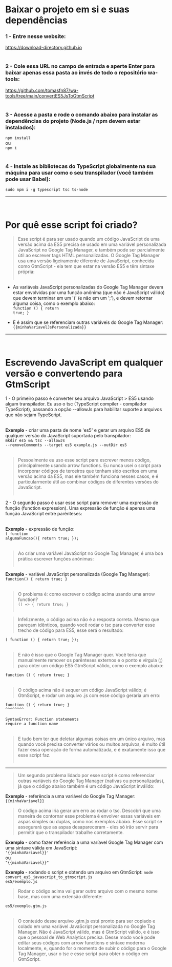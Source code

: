 <h1>Baixar o projeto em si e suas dependências</h1>

<h3>1 - Entre nesse website:</h3>
<a href='https://download-directory.github.io'>https://download-directory.github.io</a><br><br>

<h3>2 - Cole essa URL no campo de entrada e aperte Enter para baixar apenas essa pasta ao invés de todo o repositório wa-tools:</h3>
<a href='https://github.com/tomasfn87/wa-tools/tree/main/convertES5JsToGtmScript'>https://github.com/tomasfn87/wa-tools/tree/main/convertES5JsToGtmScript</a><br><br>

<h3>3 - Acesse a pasta e rode o comando abaixo para instalar as dependências do projeto (Node.js / npm devem estar instalados):</h3>
<code>npm install</code><br>
ou<br>
<code>npm i</code><br><br>

<h3>4 - Instale as bibliotecas do TypeScript globalmente na sua máquina para usar como o seu transpilador (você também pode usar Babel):</h3>
<code>sudo npm i -g typescript tsc ts-node</code><br>

---
<br><h1>Por quê esse script foi criado?</h1>

> Esse script é para ser usado quando um código JavaScript de uma versão acima da ES5 precisa se usado em uma variável personalizada JavaScript no Google Tag Manager, e também pode ser parcialmente útil ao escrever tags HTML personalizadas. O Google Tag Manager usa uma versão ligeiramente diferente de JavaScript, conhecida como GtmScript - ela tem que estar na versão ES5 e têm sintaxe própria:<br><br>

* As variáveis JavaScript personalizadas do Google Tag Manager devem estar envolvidas por uma função anônima (que não é JavaScript válido) que devem terminar em um ')' (e não em um ';'), e devem retornar alguma coisa, como o exemplo abaixo:<br>
<code>function () { return true; }</code>

* E é assim que se referenciam outras variáveis do Google Tag Manager:<br>
<code>{{minhaVariavelJsPersonalizada}}</code>

---
<br><h1>Escrevendo JavaScript em qualquer versão e convertendo para GtmScript</h1>

1 - O primeiro passo é converter seu arquivo JavaScript > ES5 usando algum transpilador. Eu uso o tsc (TypeScript compiler - compilador TypeScript), passando a opção --allowJs para habilitar suporte a arquivos que não sejam TypeScript.<br><br>

<strong>Exemplo</strong> - criar uma pasta de nome 'es5' e gerar um arquivo ES5 de qualquer versão do JavaScript suportada pelo transpilador:<br>
<code>mkdir es5 && tsc --allowJs --removeComments --target es5 example.js --outDir es5</code><br><br>

> Pessoalmente eu uso esse script para escrever menos código, principalmente usando arrow functions. Eu nunca usei o script para incorporar códigos de terceiros que tenham sido escritos em uma versão acima da ES5, mas ele também funciona nesses casos, e é particularmente útil ao combinar códigos de diferentes versões do JavaScript.<br><br>

2 - O segundo passo é usar esse script para remover uma expressão de função (function expression). Uma expressão de função é apenas uma função JavaScript entre parênteses:<br><br>

<strong>Exemplo</strong> - expressão de função:<br>
<code>( function algumaFuncao(){ return true; });</code><br><br>

> Ao criar uma variável JavaScript no Google Tag Manager, é uma boa prática escrever funções anônimas:<br><br>

<strong>Exemplo</strong> - variável JavaScript personalizada (Google Tag Manager):<br>
<code>function() { return true; }</code><br><br>

> O problema é: como escrever o código acima usando uma arrow function?<br>
<code>() => { return true; }</code></br><br>

> Infelizmente, o código acima não é a resposta correta. Mesmo que pareçam idênticos, quando você rodar o tsc para converter esse trecho de código para ES5, esse será o resultado:<br>

<code>( function () { return true; });</code><br><br>

> E não é isso que o Google Tag Manager quer. Você teria que manualmente remover os parênteses externos e o ponto e vírgula (;) para obter um código ES5 GtmScript válido, como o exemplo abaixo:

<code>function () { return true; }</code><br><br>

> O código acima não é sequer um código JavaScript válido; é GtmScript, e rodar um arquivo .js com esse código geraria um erro:<br>

<code>function () { return true; }</code><br>
<code>^^^^^^^^</code><br><br>
<code>SyntaxError: Function statements require a function name</code><br><br>

> E tudo bem ter que deletar algumas coisas em um único arquivo, mas quando você precisa converter vários ou muitos arquivos, é muito útil fazer essa operação de forma automatizada, e é exatamente isso que esse script faz.<br><br>
---
> Um segundo problema lidado por esse script é como referenciar outras variáveis do Google Tag Manager (nativas ou personalizadas), já que o código abaixo também é um código JavaScript inválido:

<strong>Exemplo</strong> - referência a uma variável do Google Tag Manager:<br>
<code>{{minhaVariavel}}</code>

> O código acima iria gerar um erro ao rodar o tsc. Descobri que uma maneira de contornar esse problema é envolver essas variáveis em aspas simples ou duplas, como nos exemplos abaixo. Esse script se assegurará que as aspas desapareceram - eles só irão servir para permitir que o transpilador trabalhe corretamente.

<strong>Exemplo</strong> - como fazer referência a uma varíavel Google Tag Manager com uma sintaxe válida em JavaScript:<br>
<code>'{{minhaVariavel}}'</code><br>
ou<br>
<code>"{{minhaVariavel}}"</code><br>

<strong>Exemplo</strong> - rodando o script e obtendo um arquivo em GtmScript:
<code>node convert_es5_javascript_to_gtmscript.js es5/exemplo.js</code><br>

> Rodar o código acima vai gerar outro arquivo com o mesmo nome base, mas com uma extensão diferente:<br>

<code>es5/exemplo.gtm.js</code><br><br>

> O conteúdo desse arquivo .gtm.js está pronto para ser copiado e colado em uma variável JavaScript personalizada no Google Tag Manager. Não é JavaScript válido, mas é GtmScript válido, e é isso que o pessoal de Web Analytics precisa. Desse modo você pode editar seus códigos com arrow functions e sintaxe moderna localmente, e, quando for o momento de subir o código para o Google Tag Manager, usar o tsc e esse script para obter o código em GtmScript.<br>

